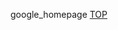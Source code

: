 google_homepage
<a href="file:///Users/ajpriest11/Desktop/the_odin_project/google_homepage/index.html">TOP</a>
